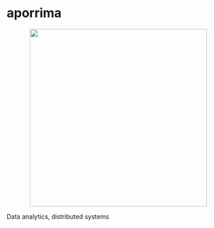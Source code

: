 # aporrima
<p align="center"><img src="https://user-images.githubusercontent.com/57708995/219410529-24eb314c-6d15-4784-8b29-2419af677e08.png" width="400" height="400"></p>

Data analytics, distributed systems
